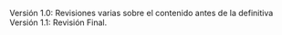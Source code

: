 Versión 1.0: Revisiones varias sobre el contenido antes de la definitiva <br>
Versión 1.1: Revisión Final.
